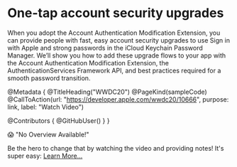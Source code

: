 # One-tap account security upgrades

When you adopt the Account Authentication Modification Extension, you can provide people with fast, easy account security upgrades to use Sign in with Apple and strong passwords in the iCloud Keychain Password Manager. We’ll show you how to add these upgrade flows to your app with the Account Authentication Modification Extension, the AuthenticationServices Framework API, and best practices required for a smooth password transition.

@Metadata {
   @TitleHeading("WWDC20")
   @PageKind(sampleCode)
   @CallToAction(url: "https://developer.apple.com/wwdc20/10666", purpose: link, label: "Watch Video")

   @Contributors {
      @GitHubUser(<replace this with your GitHub handle>)
   }
}

😱 "No Overview Available!"

Be the hero to change that by watching the video and providing notes! It's super easy:
 [Learn More…](https://wwdcnotes.github.io/WWDCNotes/documentation/wwdcnotes/contributing)
